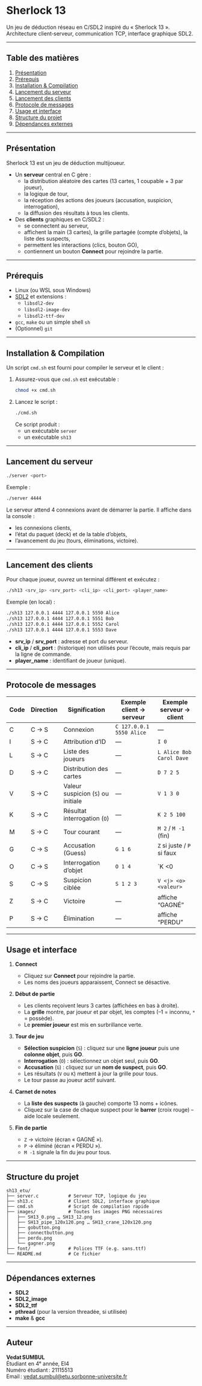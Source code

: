 # Sherlock 13

Un jeu de déduction réseau en C/SDL2 inspiré du « Sherlock 13 ».  
Architecture client‑serveur, communication TCP, interface graphique SDL2.

---

## Table des matières

1. [Présentation](#présentation)  
2. [Prérequis](#prérequis)  
3. [Installation & Compilation](#installation--compilation)  
4. [Lancement du serveur](#lancement-du-serveur)  
5. [Lancement des clients](#lancement-des-clients)  
6. [Protocole de messages](#protocole-de-messages)  
7. [Usage et interface](#usage-et-interface)  
8. [Structure du projet](#structure-du-projet)  
9. [Dépendances externes](#dépendances-externes)  
 

---

## Présentation

Sherlock 13 est un jeu de déduction multijoueur.  
- Un **serveur** central en C gère :  
  - la distribution aléatoire des cartes (13 cartes, 1 coupable + 3 par joueur),  
  - la logique de tour,  
  - la réception des actions des joueurs (accusation, suspicion, interrogation),  
  - la diffusion des résultats à tous les clients.  
- Des **clients** graphiques en C/SDL2 :  
  - se connectent au serveur,  
  - affichent la main (3 cartes), la grille partagée (compte d’objets), la liste des suspects,  
  - permettent les interactions (clics, bouton GO),  
  - contiennent un bouton **Connect** pour rejoindre la partie.

---

## Prérequis

- Linux (ou WSL sous Windows)  
- [SDL2](https://www.libsdl.org/) et extensions :  
  - `libsdl2-dev`  
  - `libsdl2-image-dev`  
  - `libsdl2-ttf-dev`  
- `gcc`, `make` ou un simple shell `sh`  
- (Optionnel) `git`  

---

## Installation & Compilation

Un script `cmd.sh` est fourni pour compiler le serveur et le client :

1. Assurez-vous que `cmd.sh` est exécutable :
   ```bash
   chmod +x cmd.sh
   ```
2. Lancez le script :
   ```bash
   ./cmd.sh
   ```
   Ce script produit :
   - un exécutable `server`
   - un exécutable `sh13`

---

## Lancement du serveur

```bash
./server <port>
```

Exemple :
```bash
./server 4444
```

Le serveur attend 4 connexions avant de démarrer la partie. Il affiche dans la console :
- les connexions clients,
- l’état du paquet (deck) et de la table d’objets,
- l’avancement du jeu (tours, éliminations, victoire).

---

## Lancement des clients

Pour chaque joueur, ouvrez un terminal différent et exécutez :

```bash
./sh13 <srv_ip> <srv_port> <cli_ip> <cli_port> <player_name>
```

Exemple (en local) :
```bash
./sh13 127.0.0.1 4444 127.0.0.1 5550 Alice
./sh13 127.0.0.1 4444 127.0.0.1 5551 Bob
./sh13 127.0.0.1 4444 127.0.0.1 5552 Carol
./sh13 127.0.0.1 4444 127.0.0.1 5553 Dave
```

- **srv_ip** / **srv_port** : adresse et port du serveur.  
- **cli_ip** / **cli_port** : (historique) non utilisés pour l’écoute, mais requis par la ligne de commande.  
- **player_name** : identifiant de joueur (unique).

---

## Protocole de messages

| Code | Direction           | Signification                         | Exemple client → serveur         | Exemple serveur → client    |
|------|---------------------|---------------------------------------|----------------------------------|-----------------------------|
| C    | C → S               | Connexion                            | `C 127.0.0.1 5550 Alice`         | —                           |
| I    | S → C               | Attribution d’ID                     | —                                | `I 0`                       |
| L    | S → C               | Liste des joueurs                    | —                                | `L Alice Bob Carol Dave`    |
| D    | S → C               | Distribution des cartes              | —                                | `D 7 2 5`                   |
| V    | S → C               | Valeur suspicion (`S`) ou initiale   | —                                | `V 1 3 0`                   |
| K    | S → C               | Résultat interrogation (`O`)         | —                                | `K 2 5 100`                 |
| M    | S → C               | Tour courant                         | —                                | `M 2` / `M -1` (fin)        |
| G    | C → S               | Accusation (Guess)                   | `G 1 6`                          | `Z` si juste / `P` si faux  |
| O    | C → S               | Interrogation d’objet                | `O 1 4`                          | `K <j> <o> <0|100>`         |
| S    | C → S               | Suspicion ciblée                     | `S 1 2 3`                        | `V <j> <o> <valeur>`        |
| Z    | S → C               | Victoire                             | —                                | affiche “GAGNÉ”            |
| P    | S → C               | Élimination                          | —                                | affiche “PERDU”            |

---

## Usage et interface

1. **Connect**  
   - Cliquez sur **Connect** pour rejoindre la partie.  
   - Les noms des joueurs apparaissent, Connect se désactive.  

2. **Début de partie**  
   - Les clients reçoivent leurs 3 cartes (affichées en bas à droite).  
   - La **grille** montre, par joueur et par objet, les comptes (–1 = inconnu, `*` = possède).  
   - Le **premier joueur** est mis en surbrillance verte.  

3. **Tour de jeu**  
   - **Sélection suspicion** (`S`) : cliquez sur une **ligne joueur** puis une **colonne objet**, puis **GO**.  
   - **Interrogation** (`O`) : sélectionnez un objet seul, puis **GO**.  
   - **Accusation** (`G`) : cliquez sur un **nom de suspect**, puis **GO**.  
   - Les résultats (`V` ou `K`) mettent à jour la grille pour tous.  
   - Le tour passe au joueur actif suivant.

4. **Carnet de notes**  
   - La **liste des suspects** (à gauche) comporte 13 noms + icônes.  
   - Cliquez sur la case de chaque suspect pour le **barrer** (croix rouge) – aide locale seulement.

5. **Fin de partie**  
   - `Z` → victoire (écran « GAGNÉ »).  
   - `P` → éliminé (écran « PERDU »).  
   - `M -1` signale la fin du jeu pour tous.  

---

## Structure du projet

```
sh13_etu/
├── server.c           # Serveur TCP, logique du jeu
├── sh13.c             # Client SDL2, interface graphique
├── cmd.sh             # Script de compilation rapide
├── images/            # Toutes les images PNG nécessaires
│   ├── SH13_0.png … SH13_12.png
│   ├── SH13_pipe_120x120.png … SH13_crane_120x120.png
│   ├── gobutton.png
│   ├── connectbutton.png
│   ├── perdu.png
│   └── gagner.png
├── font/              # Polices TTF (e.g. sans.ttf)
└── README.md          # Ce fichier
```

---

## Dépendances externes

- **SDL2**  
- **SDL2_image**  
- **SDL2_ttf**  
- **pthread** (pour la version threadée, si utilisée)  
- **make** & **gcc**  

---

## Auteur

**Vedat SUMBUL**  
Étudiant en 4ᵉ année, EI4  
Numéro étudiant : 21115513  
Email : vedat.sumbul@etu.sorbonne-universite.fr  

